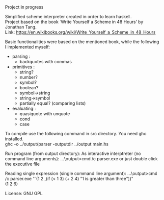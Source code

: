 Project in progress

Simplified scheme interpreter created in order to learn haskell.  
Project based on the book 'Write Yourself a Scheme in 48 Hours' by Jonathan Tang.  
Link: https://en.wikibooks.org/wiki/Write_Yourself_a_Scheme_in_48_Hours  

Basic functionalities were based on the mentioned book, while the following I implemented myself:
- parsing :
    - backquotes with commas
- primitives : 
    - string?
    - number?
    - symbol?
    - boolean?
    - symbol->string
    - string->symbol
    - partially equal? (comparing lists)
- evaluating :
    - quasiquote with unquote
    - cond
    - case

To compile use the following command in src directory. You need ghc installed.  
ghc -o ../output/parser -outputdir ../output main.hs  

Run program (from output directory):
As interactive interptreter (no command line arguments): 
...\output>cmd /c parser.exe
or just double click the executive file

Reading single expression (single command line argument):
...\output>cmd /c parser.exe "`(1 2 ,(if (< 1 3) (+ 2 4) \"1 is greater than three\"))"  
(1 2 6) 

License: GNU GPL